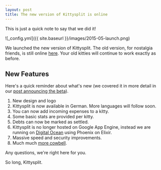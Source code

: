 ```yaml
---
layout: post
title: The new version of Kittysplit is online
---
```

This is just a quick note to say that we did it!

![_config.yml]({{ site.baseurl }}/images/2015-05-launch.png)

We launched the new version of Kittysplit. The old version, for nostalgia friends, is still online [here](http://old.kittysplit.com/new). Your old kitties will continue to work exactly as before.

## New Features

Here's a quick reminder about what's new (we covered it in more detail in our [post announcing the beta](/blog/Kittysplit-Version-2-Beta/)).

1. New design and logo
2. Kittysplit is now available in German. More languages will follow soon.
3. You can now add incoming expenses to a kitty. 
3. Some basic stats are provided per kitty. 
4. Debts can now be marked as settled.
5. Kittysplit is no longer hosted on Google App Engine, instead we are running on [Digital Ocean](https://www.digitalocean.com/?refcode=b300ef2a9cbc) using Phoenix on Elixir.
5. Massive speed and security improvements.
6. Much much [more cowbell](https://vimeo.com/55624839).

Any questions, we're right here for you.

So long,
Kittysplit.
